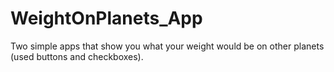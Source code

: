 # WeightOnPlanets_App
Two simple apps that show you what your weight would be on other planets (used buttons and checkboxes).
